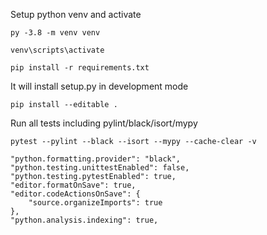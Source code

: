 Setup python venv and activate

`py -3.8 -m venv venv`

`venv\scripts\activate`

`pip install -r requirements.txt`

It will install setup.py in development mode

`pip install --editable .`

Run all tests including pylint/black/isort/mypy

`pytest --pylint --black --isort --mypy --cache-clear -v`


    "python.formatting.provider": "black",
    "python.testing.unittestEnabled": false,    
    "python.testing.pytestEnabled": true,
    "editor.formatOnSave": true,    
    "editor.codeActionsOnSave": {
        "source.organizeImports": true
    },
    "python.analysis.indexing": true,
